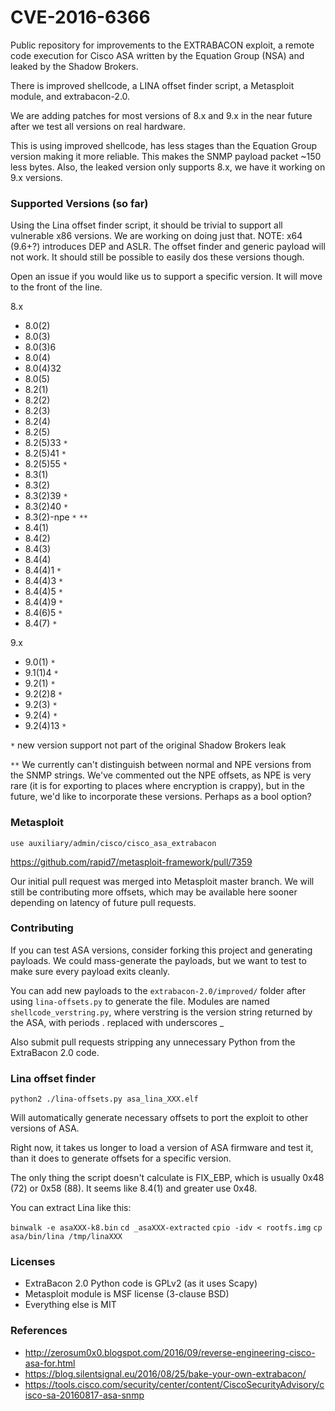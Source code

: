 # CVE-2016-6366

Public repository for improvements to the EXTRABACON exploit, a remote code execution for Cisco ASA written by the Equation Group (NSA) and leaked by the Shadow Brokers.
 
There is improved shellcode, a LINA offset finder script, a Metasploit module, and extrabacon-2.0.

We are adding patches for most versions of 8.x and 9.x in the near future after we test all versions on real hardware.

This is using improved shellcode, has less stages than the Equation Group version making it more reliable. This makes the SNMP payload packet ~150 less bytes. Also, the leaked version only supports 8.x, we have it working on 9.x versions.

### Supported Versions (so far)

Using the Lina offset finder script, it should be trivial to support all vulnerable x86 versions. We are working on doing just that. NOTE: x64 (9.6+?) introduces DEP and ASLR. The offset finder and generic payload will not work. It should still be possible to easily dos these versions though.

Open an issue if you would like us to support a specific version. It will move to the front of the line.

8.x
- 8.0(2)
- 8.0(3)
- 8.0(3)6
- 8.0(4)
- 8.0(4)32
- 8.0(5)
- 8.2(1)
- 8.2(2)
- 8.2(3)
- 8.2(4)
- 8.2(5)
- 8.2(5)33 `*`
- 8.2(5)41 `*`
- 8.2(5)55 `*`
- 8.3(1)
- 8.3(2)
- 8.3(2)39 `*`
- 8.3(2)40 `*`
- 8.3(2)-npe `*` `**`
- 8.4(1)
- 8.4(2)
- 8.4(3)
- 8.4(4)
- 8.4(4)1 `*`
- 8.4(4)3 `*`
- 8.4(4)5 `*`
- 8.4(4)9 `*`
- 8.4(6)5 `*`
- 8.4(7) `*`

9.x
- 9.0(1) `*`
- 9.1(1)4 `*`
- 9.2(1) `*`
- 9.2(2)8 `*`
- 9.2(3) `*`
- 9.2(4) `*`
- 9.2(4)13 `*`

`*` new version support not part of the original Shadow Brokers leak

`**` We currently can't distinguish between normal and NPE versions from the SNMP strings. We've commented out the NPE offsets, as NPE is very rare (it is for exporting to places where encryption is crappy), but in the future, we'd like to incorporate these versions. Perhaps as a bool option?

### Metasploit

`use auxiliary/admin/cisco/cisco_asa_extrabacon`

https://github.com/rapid7/metasploit-framework/pull/7359

Our initial pull request was merged into Metasploit master branch. We will still be contributing more offsets, which may be available here sooner depending on latency of future pull requests.

### Contributing
If you can test ASA versions, consider forking this project and generating payloads. We could mass-generate the payloads, but we want to test to make sure every payload exits cleanly.

You can add new payloads to the `extrabacon-2.0/improved/` folder after using `lina-offsets.py` to generate the file. Modules are named `shellcode_verstring.py`, where verstring is the version string returned by the ASA, with periods . replaced with underscores _

Also submit pull requests stripping any unnecessary Python from the ExtraBacon 2.0 code.

### Lina offset finder
`python2 ./lina-offsets.py asa_lina_XXX.elf`

Will automatically generate necessary offsets to port the exploit to other versions of ASA.

Right now, it takes us longer to load a version of ASA firmware and test it, than it does to generate offsets for a specific version.

The only thing the script doesn't calculate is FIX_EBP, which is usually 0x48 (72) or 0x58 (88). It seems like 8.4(1) and greater use 0x48.

You can extract Lina like this:

`binwalk -e asaXXX-k8.bin`
`cd _asaXXX-extracted`
`cpio -idv < rootfs.img`
`cp asa/bin/lina /tmp/linaXXX`

### Licenses

- ExtraBacon 2.0 Python code is GPLv2 (as it uses Scapy)
- Metasploit module is MSF license (3-clause BSD)
- Everything else is MIT


### References
- http://zerosum0x0.blogspot.com/2016/09/reverse-engineering-cisco-asa-for.html
- https://blog.silentsignal.eu/2016/08/25/bake-your-own-extrabacon/
- https://tools.cisco.com/security/center/content/CiscoSecurityAdvisory/cisco-sa-20160817-asa-snmp

